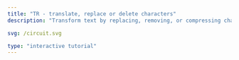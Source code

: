 ```yaml
---
title: "TR - translate, replace or delete characters"
description: "Transform text by replacing, removing, or compressing characters based on specific patterns."

svg: /circuit.svg

type: "interactive tutorial"
---
```

